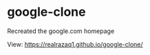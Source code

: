 # google-clone
Recreated the google.com homepage 

View: https://realrazaq1.github.io/google-clone/
